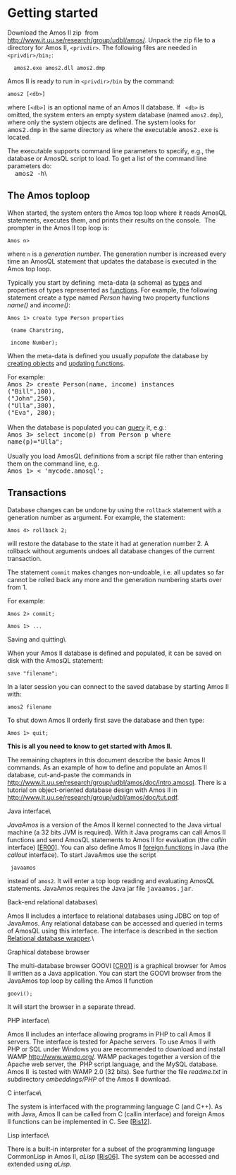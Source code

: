 # Getting started


Download the Amos II zip  from
<http://www.it.uu.se/research/group/udbl/amos/>. Unpack the zip file to
a directory for Amos II, `<privdir>`. The following files are needed in
`<privdir>/bin;`:

      amos2.exe amos2.dll amos2.dmp

Amos II is ready to run in `<privdir>/bin` by the command:

    amos2 [<db>]

where `[<db>]` is an optional name of an Amos II database. If ` <db>` is
omitted, the system enters an empty system database (named `amos2.dmp`),
where only the system objects are defined. The system looks for <span
style="font-family: monospace;">amos2.dmp</span> in the same directory
as where the executable <span style="font-family:
      monospace;">amos2.exe</span> is located.

The executable supports command line parameters to specify, e.g., the
database or AmosQL script to load. To get a list of the command line
parameters do:\
 <span style="font-family: monospace;">  amos2 -h</span>\

## The Amos toploop

When started, the system enters the Amos top loop where it reads AmosQL statements, executes them, and prints their results on the console.  The
prompter in the Amos II top loop is:

    Amos n>

where `n` is a *generation number*. The generation number is increased
every time an AmosQL statement that updates the database is executed in
the Amos top loop.

Typically you start by defining  meta-data (a schema) as [types](#types)
and properties of types represented as
[functions](#function-definitions). For example, the following statement
create a type named *Person* having two property functions *name()* and
*income()*:

    Amos 1> create type Person properties

     (name Charstring,

     income Number);


When the meta-data is defined you usually *populate* the database by
[creating objects](#create-object) and [updating functions](#updates).

For example:\
 <span style="font-family: monospace;">Amos 2&gt; create Person(name,
income) instances\
 ("Bill",100),\
 ("John",250),\
 ("Ulla",380),\
 ("Eva", 280);\
 </span>\
 When the database is populated you can [query](#query-statement) it,
e.g.:\
 <span style="font-family: monospace;">Amos 3&gt; select income(p) from
Person p where name(p)="Ulla";\
\
 </span> Usually you load AmosQL definitions from a script file rather
than entering them on the command line, e.g.\
 <span style="font-family: monospace;">Amos 1&gt; &lt; 'mycode.amosql';
</span>

## Transactions

Database changes can be undone by using the `rollback` statement with a generation number as argument. For example, the statement:

    Amos 4> rollback 2;

will restore the database to the state it had at generation number 2. A
rollback without arguments undoes all database changes of the current
transaction.

The statement `commit` makes changes non-undoable, i.e. all updates so
far cannot be rolled back any more and the generation numbering starts
over from 1. 

For example: 

    Amos 2> commit;

    Amos 1> ...

Saving and quitting\

When your Amos II database is defined and populated, it can be saved on
disk with the AmosQL statement:

    save "filename";

In a later session you can connect to the saved database by starting
Amos II with:

    amos2 filename

To shut down Amos II orderly first save the database and then type:

    Amos 1> quit;

<span style="font-weight: bold;">This is all you need to know to get
started with Amos II.</span>

The remaining chapters in this document describe the basic Amos II
commands. As an example of how to define and populate an Amos II
database, cut-and-paste the commands in
<http://www.it.uu.se/research/group/udbl/amos/doc/intro.amosql>. There
is a tutorial on object-oriented database design with Amos II in
<http://www.it.uu.se/research/group/udbl/amos/doc/tut.pdf>.

Java interface\

*JavaAmos* is a version of the Amos II kernel connected to the Java
virtual machine (a 32 bits JVM is required). With it Java programs can
call Amos II functions and send AmosQL statements to Amos II for
evaluation (the *callin* interface) [\[ER00\]](#ER00). You can also
define Amos II [foreign functions](#foreign-functions) in Java (the
*callout* interface). To start JavaAmos use the script

     javaamos


instead of `amos2`. It will enter a top loop reading and evaluating
AmosQL statements. JavaAmos requires the Java jar file <span
style="font-family: monospace;">javaamos.jar</span>.

Back-end relational databases\

Amos II includes a interface to relational databases using JDBC on top
of JavaAmos. Any relational database can be accessed and queried in
terms of AmosQL using this interface. The interface is described in the
section [Relational database wrapper](#relational).\

Graphical database browser

The multi-database browser GOOVI [\[CR01\]](#CR01) is a graphical
browser for Amos II written as a Java application. You can start the
GOOVI browser from the JavaAmos top loop by calling the Amos II function

    goovi();

It will start the browser in a separate thread.

PHP interface\

Amos II includes an interface allowing programs in PHP to call Amos II
servers. The interface is tested for Apache servers. To use Amos II with
PHP or SQL under Windows you are recommended to download and install
WAMP <http://www.wamp.org/>. WAMP packages together a version of the
Apache web server, the  PHP script language, and the MySQL database.
Amos II  is tested with WAMP 2.0 (32 bits). See further the file <span
style="font-style: italic;">readme.txt</span> in subdirectory <span
style="font-style: italic;">embeddings/PHP</span> of the Amos II
download.

C interface\

The system is interfaced with the programming language C (and C++). As
with Java, Amos II can be called from C (callin interface) and foreign
Amos II functions can be implemented in C. See [\[Ris12\]](#Ris00a).

Lisp interface\

There is a built-in interpreter for a subset of the programming language
CommonLisp in Amos II, <span style="font-style: italic;">aLisp</span>
[\[Ris06\]](#Ris00b). The system can be accessed and extended using
<span style="font-style: italic;">aLisp</span>.
